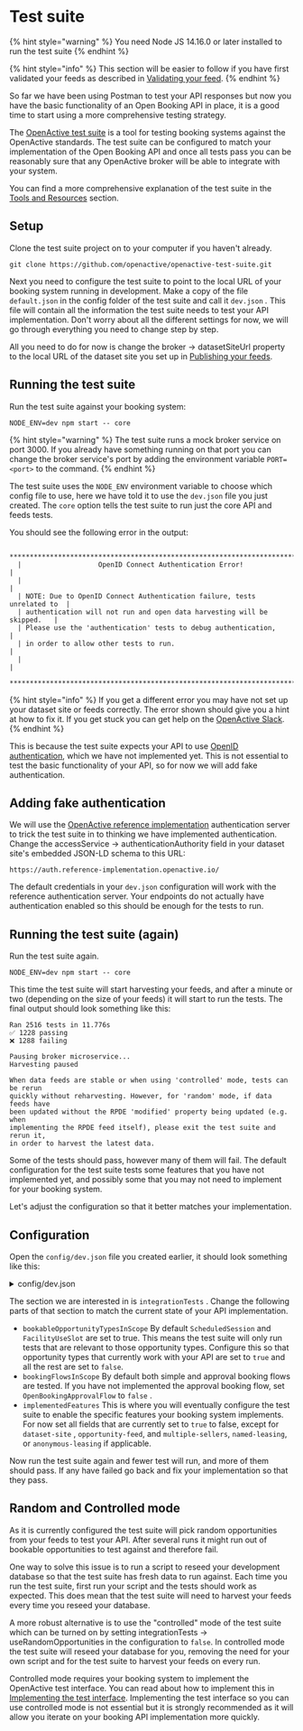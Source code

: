 # Test suite

{% hint style="warning" %}
You need Node JS 14.16.0 or later installed to run the test suite&#x20;
{% endhint %}

{% hint style="info" %}
This section will be easier to follow if you have first validated your feeds as described in [Validating your feed](../open-opportunity-feeds/validating-your-feed.md).
{% endhint %}

So far we have been using Postman to test your API responses but now you have the basic functionality of an Open Booking API in place, it is a good time to start using a more comprehensive testing strategy.

The [OpenActive test suite](https://github.com/openactive/openactive-test-suite) is a tool for testing booking systems against the OpenActive standards. The test suite can be configured to match your implementation of the Open Booking API and once all tests pass you can be reasonably sure that any OpenActive broker will be able to integrate with your system.

You can find a more comprehensive explanation of the test suite in the [Tools and Resources](../../getting-started/how-to-test-your-implementation.md#openactive-test-suite) section.

## Setup

Clone the test suite project on to your computer if you haven't already.

```
git clone https://github.com/openactive/openactive-test-suite.git
```

Next you need to configure the test suite to point to the local URL of your booking system running in development. Make a copy of the file `default.json` in the config folder of the test suite and call it `dev.json` _._ This file will contain all the information the test suite needs to test your API implementation. Don't worry about all the different settings for now, we will go through everything you need to change step by step.&#x20;

All you need to do for now is change the broker -> datasetSiteUrl property to the local URL of the dataset site you set up in [Publishing your feeds](../open-opportunity-feeds/dataset-site.md#dataset-site).&#x20;

## Running the test suite

Run the test suite against your booking system:

```
NODE_ENV=dev npm start -- core
```

{% hint style="warning" %}
The test suite runs a mock broker service on port 3000. If you already have something running on that port you can change the broker service's port by adding the environment variable `PORT=<port>` to the command.
{% endhint %}

The test suite uses the `NODE_ENV` environment variable to choose which config file to use, here we have told it to use the `dev.json` file you just created. The `core` option tells the test suite to run just the core API and feeds tests.

You should see the following error in the output:

```
  ***************************************************************************
  |                   OpenID Connect Authentication Error!                  |
  |                                                                         |
  | NOTE: Due to OpenID Connect Authentication failure, tests unrelated to  |
  | authentication will not run and open data harvesting will be skipped.   |
  | Please use the 'authentication' tests to debug authentication,          |
  | in order to allow other tests to run.                                   |
  |                                                                         |
  ***************************************************************************
```

{% hint style="info" %}
If you get a different error you may have not set up your dataset site or feeds correctly. The error shown should give you a hint at how to fix it. If you get stuck you can get help on the [OpenActive Slack](https://openactive.io/public-chat/).
{% endhint %}

This is because the test suite expects your API to use [OpenID authentication](authentication.md), which we have not implemented yet. This is not essential to test the basic functionality of your API, so for now we will add fake authentication.

## Adding fake authentication

We will use the [OpenActive reference implementation](https://reference-implementation.openactive.io/OpenActive) authentication server to trick the test suite in to thinking we have implemented authentication. Change the accessService -> authenticationAuthority field in your dataset site's embedded JSON-LD schema to this URL:

```
https://auth.reference-implementation.openactive.io/
```

The default credentials in your `dev.json` configuration will work with the reference authentication server. Your endpoints do not actually have authentication enabled so this should be enough for the tests to run.

## Running the test suite (again)

Run the test suite again.

```
NODE_ENV=dev npm start -- core
```

This time the test suite will start harvesting your feeds, and after a minute or two (depending on the size of your feeds) it will start to run the tests. The final output should look something like this:

```
Ran 2516 tests in 11.776s
✅ 1228 passing
❌ 1288 failing

Pausing broker microservice...
Harvesting paused

When data feeds are stable or when using 'controlled' mode, tests can be rerun
quickly without reharvesting. However, for 'random' mode, if data feeds have
been updated without the RPDE 'modified' property being updated (e.g. when
implementing the RPDE feed itself), please exit the test suite and rerun it,
in order to harvest the latest data.
```

Some of the tests should pass, however many of them will fail. The default configuration for the test suite tests some features that you have not implemented yet, and possibly some that you may not need to implement for your booking system.&#x20;

Let's adjust the configuration so that it better matches your implementation.

## Configuration

Open the `config/dev.json` file you created earlier, it should look something like this:

<details>

<summary>config/dev.json</summary>

```
{
  "ci": false,
  "consoleOutputLevel": "dot",
  "broker": {
    "outputPath": "./output/",
    "datasetSiteUrl": "https://localhost:5001/openactive",
    "requestLogging": false,
    "waitForHarvestCompletion": true,
    "verbose": false,
    "loginPagesSelectors": {
      "username": "[name='username' i]",
      "password": "[name='password' i]",
      "button": ".btn-primary"
    },
    "bookingPartners": {
      "primary": {
        "authentication": {
          "initialAccessToken": "openactive_test_suite_client_12345xaq"
        }
      },
      "secondary": {
        "authentication": {
          "clientCredentials": {
            "clientId": "clientid_800",
            "clientSecret": "secret"
          }
        }
      }
    }
  },
  "integrationTests": {
    "outputPath": "./output/",
    "useRandomOpportunities": true,
    "generateConformanceCertificate": false,
    "conformanceCertificateId": "https://www.example.com/",
    "conformanceCertificatePath": "./conformance/",
    "requestHeaderLogging": true,
    "openBookingApiRequestTimeout": 20000,
    "waitForItemToUpdateInFeedTimeout": 60000,
    "testTimeout": 360000,
    "maximumNumberOfSimultaneousBookings": 4,
    "additionalReporters": [],
    "bookableOpportunityTypesInScope": {
      "ScheduledSession": true,
      "FacilityUseSlot": true,
      "IndividualFacilityUseSlot": false,
      "CourseInstance": false,
      "CourseInstanceSubEvent": false,
      "HeadlineEvent": false,
      "HeadlineEventSubEvent": false,
      "Event": false,
      "OnDemandEvent": false
    },
    "bookingFlowsInScope": {
      "OpenBookingSimpleFlow": true,
      "OpenBookingApprovalFlow": true
    },
    "implementedFeatures": {
      "test-interface": true,
      "opportunity-feed": null,
      "dataset-site": true,
      "availability-check": true,
      "common-error-conditions": true,
      "amending-order-quote": true,
      "order-deletion": true,
      "agent-broker": true,
      "free-opportunities": true,
      "non-free-opportunities": true,
      "prepayment-required": true,
      "prepayment-required-unavailable": true,
      "prepayment-optional": true,
      "prepayment-unavailable": true,
      "minimal-proposal": true,
      "proposal-amendment": true,
      "multiple-sellers": true,
      "payment-reconciliation-detail-validation": true,
      "booking-window": true,
      "customer-requested-cancellation": true,
      "customer-requested-cancellation-always-allowed": false,
      "cancellation-window": true,
      "seller-requested-cancellation": true,
      "seller-requested-cancellation-message": true,
      "seller-requested-replacement": true,
      "named-leasing": true,
      "anonymous-leasing": true,
      "customer-details-capture-non-essential": true,
      "customer-details-capture-identifier": true,
      "attendee-details-capture": true,
      "additional-details-capture": true,
      "access-code": true,
      "access-pass-image": true,
      "access-pass-barcode-seller-provided": true,
      "reseller-broker": true,
      "reseller-broker-tax-calculation": null,
      "no-broker": true,
      "business-to-consumer-tax-calculation-net": true,
      "business-to-consumer-tax-calculation-gross": true,
      "business-to-business-tax-calculation-net": true,
      "business-to-business-tax-calculation-gross": true,
      "offer-overrides": null,
      "dynamic-payment": null,
      "booking-restrictions": null,
      "customer-notice-notifications": true,
      "change-of-logistics-notifications": false,
      "access-code-update-notifications": true,
      "access-pass-update-notifications": true,
      "opportunity-attendance-updates": true,
      "terms-of-service-for-booking-system": true,
      "terms-of-service-for-seller": true,
      "terms-of-service-with-consent": null,
      "terms-of-service-with-consent-with-date-modified": null,
      "booking-partner-authentication": true,
      "dynamic-client-registration": true,
      "access-channel": true,
      "access-channel-update-notifications": true
    },
    "testDatasetIdentifier": "uat-ci",
    "bookingPartnersForSpecificTests": {
      "dynamicPrimary": {
        "authentication": {
          "initialAccessToken": "dynamic-primary-745ddf2d13019ce8b69c"
        }
      },
      "dynamicSecondary": {
        "authentication": {
          "initialAccessToken": "dynamic-secondary-a21518cb57af7b6052df"
        }
      },
      "authorizationPersisted": {
        "authentication": {
          "clientCredentials": {
            "clientId": "clientid_801",
            "clientSecret": "secret"
          }
        }
      }
    }
  },
  "sellers": {
    "primary": {
      "@type": "Organization",
      "@id": "https://reference-implementation.openactive.io/api/identifiers/sellers/1",
      "authentication": {
        "loginCredentials": {
          "username": "test1",
          "password": "test1"
        }
      },
      "taxMode": "https://openactive.io/TaxGross",
      "paymentReconciliationDetails": {
        "name": "AcmeBroker Points",
        "accountId": "SN1593",
        "paymentProviderId": "STRIPE"
      }
    },
    "secondary": {
      "@type": "Organization",
      "@id": "https://reference-implementation.openactive.io/api/identifiers/sellers/2",
      "authentication": {
        "loginCredentials": {
          "username": "test2",
          "password": "test2"
        }
      },
      "taxMode": "https://openactive.io/TaxNet"
    }
  }
}
```

</details>

The section we are interested in is `integrationTests` . Change the following parts of that section to match the current state of your API implementation.

* `bookableOpportunityTypesInScope` By default `ScheduledSession` and `FacilityUseSlot` are set to true. This means the test suite will only run tests that are relevant to those opportunity types. Configure this so that opportunity types that currently work with your API are set to `true` and all the rest are set to `false`.
* `bookingFlowsInScope` By default both simple and approval booking flows are tested. If you have not implemented the approval booking flow, set `OpenBookingApprovalFlow` to `false` .
* `implementedFeatures` This is where you will eventually configure the test suite to enable the specific features your booking system implements. For now set all fields that are currently set to `true` to false, except for `dataset-site` , `opportunity-feed`, and `multiple-sellers`, `named-leasing`, or `anonymous-leasing` if applicable.

Now run the test suite again and fewer test will run, and more of them should pass. If any have failed go back and fix your implementation so that they pass.

## Random and Controlled mode

As it is currently configured the test suite will pick random opportunities from your feeds to test your API. After several runs it might run out of bookable opportunities to test against and therefore fail.&#x20;

One way to solve this issue is to run a script to reseed your development database so that the test suite has fresh data to run against. Each time you run the test suite, first run your script and the tests should work as expected. This does mean that the test suite will need to harvest your feeds every time you reseed your database.

A more robust alternative is to use the "controlled" mode of the test suite which can be turned on by setting integrationTests -> useRandomOpportunities in the configuration to `false`. In controlled mode the test suite will reseed your database for you, removing the need for your own script and for the test suite to harvest your feeds on every run.&#x20;

Controlled mode requires your booking system to implement the OpenActive test interface. You can read about how to implement this in [Implementing the test interface](../../reference/implementing-the-test-interface.md). Implementing the test interface so you can use controlled mode is not essential but it is strongly recommended as it will allow you iterate on your booking API implementation more quickly.
